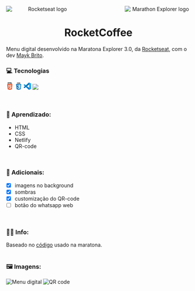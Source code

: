 <!--Banner session-->
<p align="center">
  <img src="https://i.postimg.cc/CLCRyhN1/rocketseat-purple.png" alt="Rocketseat logo" width="210" align="left">
  <img src="https://i.postimg.cc/QNJDhHRR/marathon-explorer-gray.png" alt="Marathon Explorer logo"  width="180" align="right">
</p>
<br>
<!--About session-->
<h1 align="center">RocketCoffee </h1>

Menu digital desenvolvido na Maratona Explorer 3.0, da [Rocketseat](https://www.rocketseat.com.br/), com o dev [Mayk Brito](https://br.linkedin.com/in/maykbrito).
<br>

<!-- Ícones das linguagens -->
<h3> 💻 Tecnologias </h3>
<p align="left">
  <code><img height="20" src="https://raw.githubusercontent.com/github/explore/80688e429a7d4ef2fca1e82350fe8e3517d3494d/topics/html/html.png"></code>
  <code><img height="20" src="https://raw.githubusercontent.com/github/explore/80688e429a7d4ef2fca1e82350fe8e3517d3494d/topics/css/css.png"></code>
  <code><img height="20" src="https://raw.githubusercontent.com/github/explore/80688e429a7d4ef2fca1e82350fe8e3517d3494d/topics/visual-studio-code/visual-studio-code.png"></code>
  <code><a url="https://www.netlify.com/"><img height="20" src="https://i.postimg.cc/fWfCw9Mn/netlify-logo-1.png.png"></a></code>
</p><br>

<!-- Projects -->
<h3> 🎯 Aprendizado: </h3>

- HTML
- CSS
- Netlify
- QR-code

<br>
<h3> 🚀 Adicionais: </h3>

- [x] imagens no background
- [x] sombras
- [x] customização do QR-code
- [ ] botão do whatsapp web

<!-- Dev Info -->
<br>
<h3> 👩‍💻 Info: </h3>

Baseado no [código](https://efficient-sloth-d85.notion.site/Maratona-Explorer-3-0-ae50831142ab492e997d28aab6e4fa1b) usado na maratona.
<br>
<br>

<!-- Projects -->
<h3> 🖼️ Imagens: </h3>
<p align="left">
  <img src="https://i.postimg.cc/pXZmfpPw/cute-cuchufli-8d34ba-netlify-app-mobile-2.png" alt="Menu digital" width="500">
  <img src="https://i.postimg.cc/zDQ0DgFz/QRcode.png" alt="QR code" width="150" padding-right="50px">
</p>
